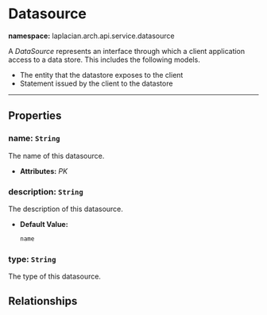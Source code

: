 # **Datasource**
**namespace:** laplacian.arch.api.service.datasource

A *DataSource* represents an interface through which a client application access to a data store.
This includes the following models.
- The entity that the datastore exposes to the client
- Statement issued by the client to the datastore




---

## Properties

### name: `String`
The name of this datasource.
- **Attributes:** *PK*

### description: `String`
The description of this datasource.
- **Default Value:**
  ```kotlin
  name
  ```

### type: `String`
The type of this datasource.

## Relationships